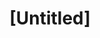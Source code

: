 ---
pid: rs353
title: "[Untitled]"
location_transcription: Garden @ top of Rocky steps
coordinates: "[-75.180576938425, 39.965280090959]"
zipcode: '19103'
gen_neighborhood: Center City
neighborhood: Rittenhouse Square,Avenue of The Arts,Logan Square,Fitler Square
outside_phl: 
age: '28'
age_range: 20-29
instagram: 
image_file_name: rs_353.jpg
proposal_transcription: 
topic: Architecture
topic_summary: 0, 0
type: Fountain,Garden
keywords_other: 
credit: Anna Linehan
image_labels: |-
  -PMA
  -Replace ugly fountain with garden + benches
  -P.S. no more Rocky statue
twitter: 
facebook: 
permalink: "/monuments/rs353/"
layout: item-page
---